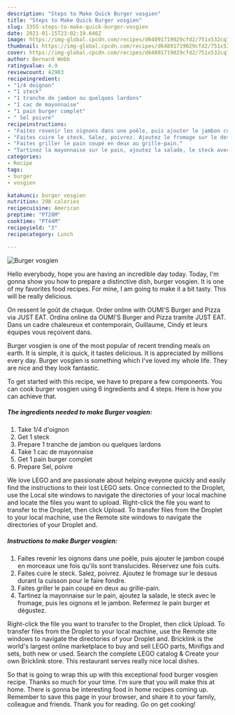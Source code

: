 ```yaml
---
description: "Steps to Make Quick Burger vosgien"
title: "Steps to Make Quick Burger vosgien"
slug: 3355-steps-to-make-quick-burger-vosgien
date: 2021-01-15T23:02:19.646Z
image: https://img-global.cpcdn.com/recipes/d64891719029cfd2/751x532cq70/burger-vosgien-photo-principale-de-la-recette.jpg
thumbnail: https://img-global.cpcdn.com/recipes/d64891719029cfd2/751x532cq70/burger-vosgien-photo-principale-de-la-recette.jpg
cover: https://img-global.cpcdn.com/recipes/d64891719029cfd2/751x532cq70/burger-vosgien-photo-principale-de-la-recette.jpg
author: Bernard Webb
ratingvalue: 4.9
reviewcount: 42903
recipeingredient:
- "1/4 doignon"
- "1 steck"
- "1 tranche de jambon ou quelques lardons"
- "1 cac de mayonnaise"
- "1 pain burger complet"
- " Sel poivre"
recipeinstructions:
- "Faites revenir les oignons dans une poêle, puis ajouter le jambon coupé en morceaux une fois qu&#39;ils sont translucides. Réservez une fois cuits."
- "Faites cuire le steck. Salez, poivrez. Ajoutez le fromage sur le dessus durant la cuisson pour le faire fondre."
- "Faites griller le pain coupé en deux au grille-pain."
- "Tartinez la mayonnaise sur le pain, ajoutez la salade, le steck avec le fromage, puis les oignons et le jambon. Refermez le pain burger et dégustez."
categories:
- Recipe
tags:
- burger
- vosgien

katakunci: burger vosgien 
nutrition: 298 calories
recipecuisine: American
preptime: "PT28M"
cooktime: "PT44M"
recipeyield: "3"
recipecategory: Lunch

---
```



![Burger vosgien](https://img-global.cpcdn.com/recipes/d64891719029cfd2/751x532cq70/burger-vosgien-photo-principale-de-la-recette.jpg)

Hello everybody, hope you are having an incredible day today. Today, I'm gonna show you how to prepare a distinctive dish, burger vosgien. It is one of my favorites food recipes. For mine, I am going to make it a bit tasty. This will be really delicious.

On ressent le goût de chaque. Order online with OUMI&#39;S Burger and Pizza via JUST EAT. Ordina online da OUMI&#39;S Burger and Pizza tramite JUST EAT. Dans un cadre chaleureux et contemporain, Guillaume, Cindy et leurs équipes vous reçoivent dans.

Burger vosgien is one of the most popular of recent trending meals on earth. It is simple, it is quick, it tastes delicious. It is appreciated by millions every day. Burger vosgien is something which I've loved my whole life. They are nice and they look fantastic.


To get started with this recipe, we have to prepare a few components. You can cook burger vosgien using 6 ingredients and 4 steps. Here is how you can achieve that.

<!--inarticleads1-->

##### The ingredients needed to make Burger vosgien:

1. Take 1/4 d&#39;oignon
1. Get 1 steck
1. Prepare 1 tranche de jambon ou quelques lardons
1. Take 1 cac de mayonnaise
1. Get 1 pain burger complet
1. Prepare  Sel, poivre


We love LEGO and are passionate about helping eveyone quickly and easily find the instructions to their lost LEGO sets. Once connected to the Droplet, use the Local site windows to navigate the directories of your local machine and locate the files you want to upload. Right-click the file you want to transfer to the Droplet, then click Upload. To transfer files from the Droplet to your local machine, use the Remote site windows to navigate the directories of your Droplet and. 

<!--inarticleads2-->

##### Instructions to make Burger vosgien:

1. Faites revenir les oignons dans une poêle, puis ajouter le jambon coupé en morceaux une fois qu&#39;ils sont translucides. Réservez une fois cuits.
1. Faites cuire le steck. Salez, poivrez. Ajoutez le fromage sur le dessus durant la cuisson pour le faire fondre.
1. Faites griller le pain coupé en deux au grille-pain.
1. Tartinez la mayonnaise sur le pain, ajoutez la salade, le steck avec le fromage, puis les oignons et le jambon. Refermez le pain burger et dégustez.


Right-click the file you want to transfer to the Droplet, then click Upload. To transfer files from the Droplet to your local machine, use the Remote site windows to navigate the directories of your Droplet and. Bricklink is the world&#39;s largest online marketplace to buy and sell LEGO parts, Minifigs and sets, both new or used. Search the complete LEGO catalog &amp; Create your own Bricklink store. This restaurant serves really nice local dishes. 

So that is going to wrap this up with this exceptional food burger vosgien recipe. Thanks so much for your time. I'm sure that you will make this at home. There is gonna be interesting food in home recipes coming up. Remember to save this page in your browser, and share it to your family, colleague and friends. Thank you for reading. Go on get cooking!
